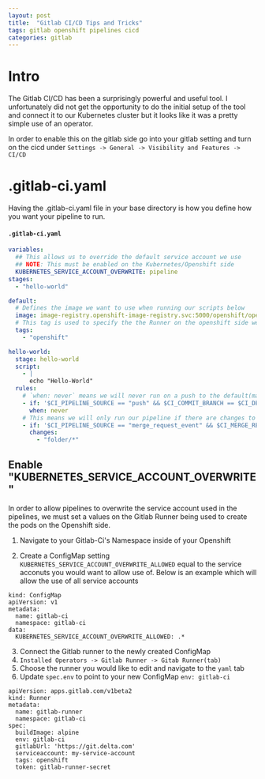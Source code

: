 ```yaml
---
layout: post
title:  "Gitlab CI/CD Tips and Tricks"
tags: gitlab openshift pipelines cicd
categories: gitlab
---
```


# Intro

The Gitlab CI/CD has been a surprisingly powerful and useful tool. I unfortunately did not get the opportunity to do the initial setup of the tool and connect it to our Kubernetes cluster but it looks like it was a pretty simple use of an operator. 

In order to enable this on the gitlab side go into your gitlab setting and turn on the cicd under `Settings -> General -> Visibility and Features -> CI/CD` 

# .gitlab-ci.yaml

Having the .gitlab-ci.yaml file in your base directory is how you define how you want your pipeline to run. 


#### **`.gitlab-ci.yaml`**
``` yaml
variables:
  ## This allows us to override the default service account we use
  ## NOTE: This must be enabled on the Kubernetes/Openshift side
  KUBERNETES_SERVICE_ACCOUNT_OVERWRITE: pipeline
stages:
  - "hello-world"

default:
  # Defines the image we want to use when running our scripts below
  image: image-registry.openshift-image-registry.svc:5000/openshift/openshift-tools:latest
  # This tag is used to specify the the Runner on the openshift side we want to use.
  tags:
    - "openshift"

hello-world:
  stage: hello-world
  script:
    - |
      echo "Hello-World"
  rules:
    # `when: never` means we will never run on a push to the default(main) branch even if other rules pass
    - if: '$CI_PIPELINE_SOURCE == "push" && $CI_COMMIT_BRANCH == $CI_DEFAULT_BRANCH'
      when: never
    # This means we will only run our pipeline if there are changes to files under `folder`
    - if: '$CI_PIPELINE_SOURCE == "merge_request_event" && $CI_MERGE_REQUEST_TARGET_BRANCH_NAME == $CI_DEFAULT_BRANCH'
      changes:
        - "folder/*"
```


## Enable "KUBERNETES_SERVICE_ACCOUNT_OVERWRITE" 

In order to allow pipelines to overwrite the service account used in the pipelines, we must set a values on the Gitlab Runner being used to create the pods on the Openshift side.

1. Navigate to your Gitlab-Ci's Namespace inside of your Openshift

2. Create a ConfigMap setting `KUBERNETES_SERVICE_ACCOUNT_OVERWRITE_ALLOWED` equal to the service acconuts you would want to allow use of. Below is an example which will allow the use of all service accounts 

```
kind: ConfigMap
apiVersion: v1
metadata:
  name: gitlab-ci
  namespace: gitlab-ci
data:
  KUBERNETES_SERVICE_ACCOUNT_OVERWRITE_ALLOWED: .*
```

3. Connect the Gitlab runner to the newly created ConfigMap
  1. `Installed Operators -> Gitlab Runner -> Gitab Runner(tab)`
  2. Choose the runner you would like to edit and navigate to the `yaml` tab
  3. Update `spec.env` to point to your new ConfigMap `env: gitlab-ci`

```
apiVersion: apps.gitlab.com/v1beta2
kind: Runner
metadata:
  name: gitlab-runner
  namespace: gitlab-ci
spec:
  buildImage: alpine
  env: gitlab-ci
  gitlabUrl: 'https://git.delta.com'
  serviceaccount: my-service-account
  tags: openshift
  token: gitlab-runner-secret
```


  